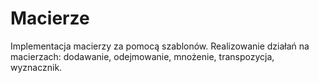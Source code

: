 # Macierze

Implementacja macierzy za pomocą szablonów.
Realizowanie działań na macierzach: dodawanie, odejmowanie, mnożenie, transpozycja, wyznacznik.
